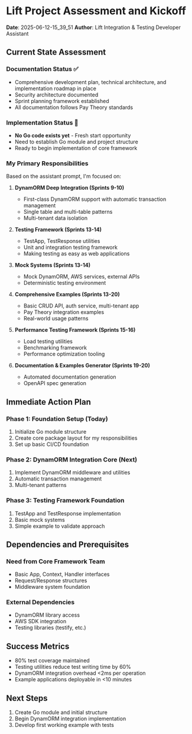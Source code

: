 # Lift Project Assessment and Kickoff
**Date**: 2025-06-12-15_39_51
**Author**: Lift Integration & Testing Developer Assistant

## Current State Assessment

### Documentation Status ✅
- Comprehensive development plan, technical architecture, and implementation roadmap in place
- Security architecture documented
- Sprint planning framework established
- All documentation follows Pay Theory standards

### Implementation Status 🚀
- **No Go code exists yet** - Fresh start opportunity
- Need to establish Go module and project structure
- Ready to begin implementation of core framework

### My Primary Responsibilities
Based on the assistant prompt, I'm focused on:

1. **DynamORM Deep Integration (Sprints 9-10)**
   - First-class DynamORM support with automatic transaction management
   - Single table and multi-table patterns
   - Multi-tenant data isolation

2. **Testing Framework (Sprints 13-14)**
   - TestApp, TestResponse utilities
   - Unit and integration testing framework
   - Making testing as easy as web applications

3. **Mock Systems (Sprints 13-14)**
   - Mock DynamORM, AWS services, external APIs
   - Deterministic testing environment

4. **Comprehensive Examples (Sprints 13-20)**
   - Basic CRUD API, auth service, multi-tenant app
   - Pay Theory integration examples
   - Real-world usage patterns

5. **Performance Testing Framework (Sprints 15-16)**
   - Load testing utilities
   - Benchmarking framework
   - Performance optimization tooling

6. **Documentation & Examples Generator (Sprints 19-20)**
   - Automated documentation generation
   - OpenAPI spec generation

## Immediate Action Plan

### Phase 1: Foundation Setup (Today)
1. Initialize Go module structure
2. Create core package layout for my responsibilities
3. Set up basic CI/CD foundation

### Phase 2: DynamORM Integration Core (Next)
1. Implement DynamORM middleware and utilities
2. Automatic transaction management
3. Multi-tenant patterns

### Phase 3: Testing Framework Foundation
1. TestApp and TestResponse implementation
2. Basic mock systems
3. Simple example to validate approach

## Dependencies and Prerequisites

### Need from Core Framework Team
- Basic App, Context, Handler interfaces
- Request/Response structures
- Middleware system foundation

### External Dependencies
- DynamORM library access
- AWS SDK integration
- Testing libraries (testify, etc.)

## Success Metrics
- 80% test coverage maintained
- Testing utilities reduce test writing time by 60%
- DynamORM integration overhead <2ms per operation
- Example applications deployable in <10 minutes

## Next Steps
1. Create Go module and initial structure
2. Begin DynamORM integration implementation
3. Develop first working example with tests 